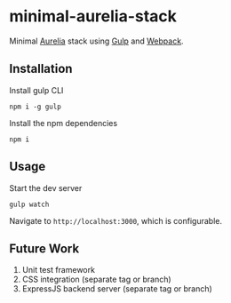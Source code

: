 # minimal-aurelia-stack
Minimal [Aurelia](https://github.com/aurelia/framework) stack using [Gulp](https://github.com/gulpjs/gulp) and [Webpack](https://github.com/webpack/webpack).

## Installation
Install gulp CLI

`npm i -g gulp`


Install the npm dependencies

`npm i`


## Usage
Start the dev server

`gulp watch`


Navigate to `http://localhost:3000`, which is configurable.

## Future Work
1. Unit test framework
2. CSS integration (separate tag or branch)
3. ExpressJS backend server (separate tag or branch)
